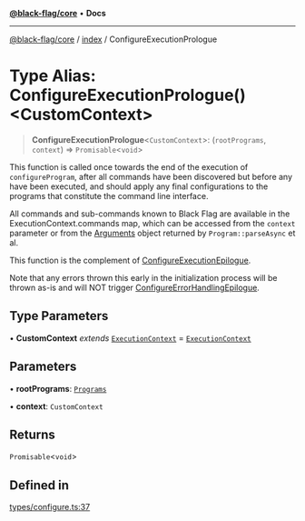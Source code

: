 [**@black-flag/core**](../../README.md) • **Docs**

***

[@black-flag/core](../../README.md) / [index](../README.md) / ConfigureExecutionPrologue

# Type Alias: ConfigureExecutionPrologue()\<CustomContext\>

> **ConfigureExecutionPrologue**\<`CustomContext`\>: (`rootPrograms`, `context`) => `Promisable`\<`void`\>

This function is called once towards the end of the execution of
`configureProgram`, after all commands have been discovered but before any
have been executed, and should apply any final configurations to the programs
that constitute the command line interface.

All commands and sub-commands known to Black Flag are available in the
ExecutionContext.commands map, which can be accessed from the
`context` parameter or from the [Arguments](Arguments.md) object returned by
`Program::parseAsync` et al.

This function is the complement of [ConfigureExecutionEpilogue](ConfigureExecutionEpilogue.md).

Note that any errors thrown this early in the initialization process will be
thrown as-is and will NOT trigger [ConfigureErrorHandlingEpilogue](ConfigureErrorHandlingEpilogue.md).

## Type Parameters

• **CustomContext** *extends* [`ExecutionContext`](../../util/type-aliases/ExecutionContext.md) = [`ExecutionContext`](../../util/type-aliases/ExecutionContext.md)

## Parameters

• **rootPrograms**: [`Programs`](../../util/type-aliases/Programs.md)

• **context**: `CustomContext`

## Returns

`Promisable`\<`void`\>

## Defined in

[types/configure.ts:37](https://github.com/Xunnamius/black-flag/blob/96ce293f8a136c82839c1e658d19dc9a2441c0ab/types/configure.ts#L37)
